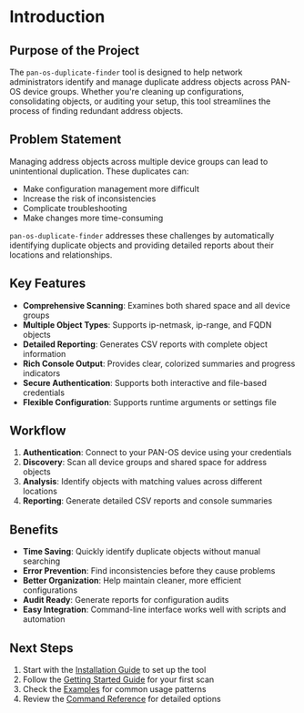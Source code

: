 # Introduction

## Purpose of the Project

The `pan-os-duplicate-finder` tool is designed to help network administrators identify and manage duplicate address objects across PAN-OS device groups. Whether you're cleaning up configurations, consolidating objects, or auditing your setup, this tool streamlines the process of finding redundant address objects.

## Problem Statement

Managing address objects across multiple device groups can lead to unintentional duplication. These duplicates can:
- Make configuration management more difficult
- Increase the risk of inconsistencies
- Complicate troubleshooting
- Make changes more time-consuming

`pan-os-duplicate-finder` addresses these challenges by automatically identifying duplicate objects and providing detailed reports about their locations and relationships.

## Key Features

- **Comprehensive Scanning**: Examines both shared space and all device groups
- **Multiple Object Types**: Supports ip-netmask, ip-range, and FQDN objects
- **Detailed Reporting**: Generates CSV reports with complete object information
- **Rich Console Output**: Provides clear, colorized summaries and progress indicators
- **Secure Authentication**: Supports both interactive and file-based credentials
- **Flexible Configuration**: Supports runtime arguments or settings file

## Workflow

1. **Authentication**: Connect to your PAN-OS device using your credentials
2. **Discovery**: Scan all device groups and shared space for address objects
3. **Analysis**: Identify objects with matching values across different locations
4. **Reporting**: Generate detailed CSV reports and console summaries

## Benefits

- **Time Saving**: Quickly identify duplicate objects without manual searching
- **Error Prevention**: Find inconsistencies before they cause problems
- **Better Organization**: Help maintain cleaner, more efficient configurations
- **Audit Ready**: Generate reports for configuration audits
- **Easy Integration**: Command-line interface works well with scripts and automation

## Next Steps

1. Start with the [Installation Guide](user-guide/installation.md) to set up the tool
2. Follow the [Getting Started Guide](user-guide/getting-started.md) for your first scan
3. Check the [Examples](user-guide/examples.md) for common usage patterns
4. Review the [Command Reference](reference/commands.md) for detailed options